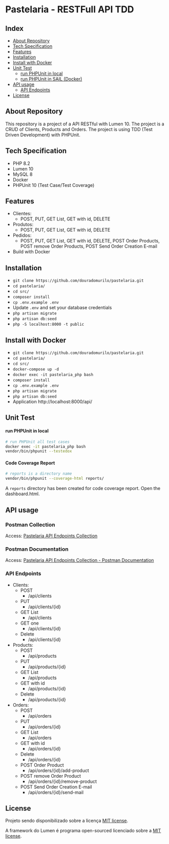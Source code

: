 # Pastelaria - RESTFull API TDD

## Index

- [About Repository](#about-repository)
- [Tech Specification](#tech-specification)
- [Features](#features)
- [Installation](#installation)
- [Install with Docker](#install-with-docker)
- [Unit Test](#unit-test)
    - [run PHPUnit in local](#run-phpunit-in-local)
    - [run PHPUnit in SAIL (Docker)](#run-phpunit-in-sail-docker)
- [API usage](#api-usage)
    - [API Endpoints](#api-endpoints)
- [License](#license)



## About Repository<a name="about-repository"></a>

This repository is a project of a API RESTful with Lumen 10. 
The project is a CRUD of Clients, Products and Orders. 
The project is using TDD (Test Driven Development) with PHPUnit.

## Tech Specification <a name="tech-specification"></a>

- PHP 8.2
- Lumen 10
- MySQL 8
- Docker
- PHPUnit 10 (Test Case/Test Coverage)

## Features <a name="features"></a>

- Clientes:
  - POST, PUT, GET List, GET with id, DELETE
- Produtos:
  - POST, PUT, GET List, GET with id, DELETE
- Pedidos:
  - POST, PUT, GET List, GET with id, DELETE, POST Order Products, POST remove Order Products, POST Send Order Creation E-mail
- Build with Docker

## Installation <a name="installation"></a>

- `git clone https://github.com/douradomurilo/pastelaria.git`
- `cd pastelaria/`
- `cd src/`
- `composer install`
- `cp .env.example .env`
- Update `.env` and set your database credentials
- `php artisan migrate`
- `php artisan db:seed`
- `php -S localhost:8000 -t public`

## Install with Docker <a name="install-with-docker"></a>

- `git clone https://github.com/douradomurilo/pastelaria.git`
- `cd pastelaria/`
- `cd src/`
- `docker-compose up -d`
- `docker exec -it pastelaria_php bash`
- `composer install`
- `cp .env.example .env`
- `php artisan migrate`
- `php artisan db:seed`
- Application http://localhost:8000/api/

## Unit Test <a name="unit-test"></a>

#### run PHPUnit in local <a name="run-phpunit-in-local"></a>

```bash
# run PHPUnit all test cases
docker exec -it pastelaria_php bash
vendor/bin/phpunit --testedox
```

#### Code Coverage Report <a name="code-coverage-report"></a>

```bash
# reports is a directory name
vendor/bin/phpunit --coverage-html reports/
```
A `reports` directory has been created for code coverage report. Open the dashboard.html.

## API usage <a name="api-usage"></a>

### Postman Collection <a name="postman-collection"></a>

Access: [Pastelaria API Endpoints Collection](https://web.postman.co/workspace/Pastelaria~77dbe364-92b6-44e2-89d1-ac47017f620c/overview)

### Postman Documentation <a name="postman-documentation"></a>

Access: [Pastelaria API Endpoints Collection - Postman Documentation](https://documenter.getpostman.com/view/1115812/2s93z3f5ii)

### API Endpoints <a name="api-endpoints"></a>

- Clients:
  - POST
    - /api/clients
  - PUT
    - /api/clients/{id}
  - GET List
    - /api/clients
  - GET one
    - /api/clients/{id}
  - Delete
    - /api/clients/{id}
- Products:
  - POST
    - /api/products
  - PUT
    - /api/products/{id}
  - GET List
    - /api/products
  - GET with id
    - /api/products/{id}
  - Delete
    - /api/products/{id}
- Orders:
  - POST
    - /api/orders
  - PUT
    - /api/orders/{id}
  - GET List
    - /api/orders
  - GET with id
    - /api/orders/{id}
  - Delete
    - /api/orders/{id}
  - POST Order Product
    - /api/orders/{id}/add-product
  - POST remove Order Product
    - /api/orders/{id}/remove-product
  - POST Send Order Creation E-mail
    - /api/orders/{id}/send-mail


## License <a name="license"></a>

Projeto sendo disponibilizado sobre a licença [MIT license](https://opensource.org/licenses/MIT).

A framework do Lumen é programa open-sourced licenciado sobre a [MIT license](https://opensource.org/licenses/MIT).